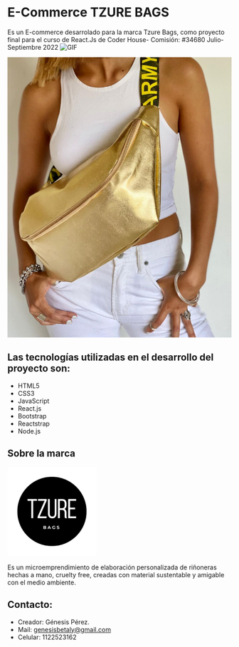 # E-Commerce TZURE BAGS

Es un E-commerce desarrolado para la marca Tzure Bags, como proyecto final para el curso de React.Js de Coder House- Comisión: #34680 Julio- Septiembre 2022
<img src="https://imgur.com/a/vj7VNNa.gif" alt="GIF"/> 

![](/public/img/body-imgs/body-gold.jpg "")

## Las tecnologías utilizadas en el desarrollo del proyecto son:
* HTML5
* CSS3
* JavaScript 
* React.js
* Bootstrap 
* Reactstrap
* Node.js

## Sobre la marca
 <img  src="./public/img/favicon.ico" width="200vh" />

Es un microemprendimiento de elaboración personalizada de riñoneras hechas a mano, cruelty free, creadas con material sustentable y amigable con el medio ambiente. 

## Contacto:
* Creador: Génesis Pérez.
* Mail: genesisbetaly@gmail.com
* Celular: 1122523162



